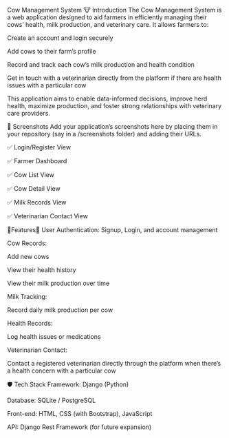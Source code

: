 Cow Management System
🐮 Introduction
The Cow Management System is a web application designed to aid farmers in efficiently managing their cows’ health, milk production, and veterinary care.
It allows farmers to:

Create an account and login securely

Add cows to their farm’s profile

Record and track each cow’s milk production and health condition

Get in touch with a veterinarian directly from the platform if there are health issues with a particular cow

This application aims to enable data-informed decisions, improve herd health, maximize production, and foster strong relationships with veterinary care providers.

📸 Screenshots
Add your application’s screenshots here by placing them in your repository (say in a /screenshots folder) and adding their URLs.

✅ Login/Register View

✅ Farmer Dashboard

✅ Cow List View

✅ Cow Detail View

✅ Milk Records View

✅ Veterinarian Contact View

🔹Features🔹
User Authentication: Signup, Login, and account management

Cow Records:

Add new cows

View their health history

View their milk production over time

Milk Tracking:

Record daily milk production per cow

Health Records:

Log health issues or medications

Veterinarian Contact:

Contact a registered veterinarian directly through the platform when there’s a health concern with a particular cow

🛡 Tech Stack
Framework: Django (Python)

Database: SQLite / PostgreSQL

Front-end: HTML, CSS (with Bootstrap), JavaScript

API: Django Rest Framework (for future expansion)
